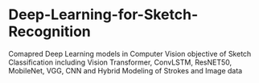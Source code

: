 # Deep-Learning-for-Sketch-Recognition
Comapred Deep Learning models in Computer Vision objective of Sketch Classification including Vision Transformer, ConvLSTM, ResNET50, MobileNet, VGG, CNN and Hybrid Modeling of Strokes and Image data
